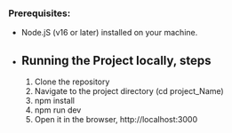 
### Prerequisites:
- Node.jS (v16 or later) installed on your machine.

- ## Running the Project locally, steps
  1. Clone the repository
  2. Navigate to the project directory (cd project_Name)
  3. npm install
  4. npm run dev
  5. Open it in the browser, http://localhost:3000
